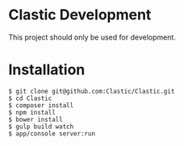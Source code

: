 Clastic Development
===================

This project should only be used for development.

# Installation

```
$ git clone git@github.com:Clastic/Clastic.git
$ cd Clastic
$ composer install
$ npm install
$ bower install
$ gulp build watch
$ app/console server:run
```
